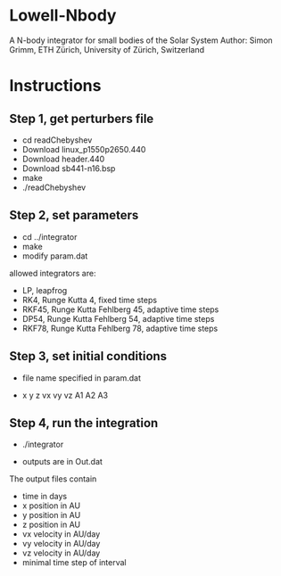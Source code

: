 # Lowell-Nbody

A N-body integrator for small bodies of the Solar System
Author: Simon Grimm, ETH Zürich, University of Zürich, Switzerland


# Instructions #

## Step 1, get perturbers file ##

- cd readChebyshev
- Download linux_p1550p2650.440 
- Download header.440
- Download sb441-n16.bsp
- make
- ./readChebyshev

## Step 2, set parameters ##

- cd ../integrator
- make
- modify param.dat


allowed integrators are:

- LP, leapfrog 
- RK4, Runge Kutta 4, fixed time steps
- RKF45, Runge Kutta Fehlberg 45, adaptive time steps
- DP54, Runge Kutta Fehlberg 54, adaptive time steps
- RKF78, Runge Kutta Fehlberg 78, adaptive time steps

## Step 3, set initial conditions ##

- file name specified in param.dat

- x y z vx vy vz A1 A2 A3

## Step 4, run the integration ##

- ./integrator

- outputs are in Out.dat

The output files contain 
- time in days
- x position in AU
- y position in AU
- z position in AU
- vx velocity in AU/day
- vy velocity in AU/day
- vz velocity in AU/day
- minimal time step of interval

<!---
## Step 5 compare the results with JPL ##
- combine the output files with

cat Out* > out< name >_h.dat

e.g. cat Out* > outIcarus_h.dat

-run python3 compare.py < name > > diff< name >.dat

e.g. python3 compare.py Icarus > diffIcarus.dat

This produces a file with the difference between the real positions from JPL and the integration.
The file contains two columns:
-- time in day
-- difference in meters
-->

